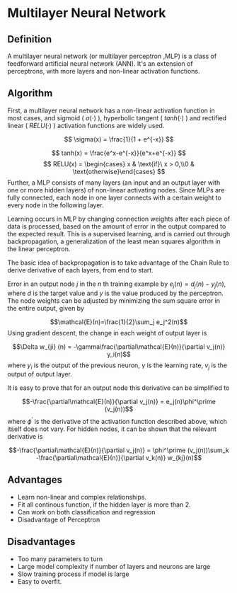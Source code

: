 # Multilayer Neural Network
## Definition
A multilayer neural network (or multilayer perceptron ,MLP) is a class of feedforward artificial neural network (ANN). 
It's an extension of perceptrons, with more layers and non-linear activation functions.
## Algorithm 
First, a multilayer neural network has a non-linear activation function in most cases, and sigmoid ( $\sigma(\cdot)$ ), hyperbolic tangent ( $tanh(\cdot)$ ) and rectified linear ( $RELU(\cdot)$ ) activation functions are widely used. 

$$ \sigma(x) = \frac{1}{1 + e^{-x}} $$

$$ tanh(x) = \frac{e^x-e^{-x}}{e^x+e^{-x}} $$$$ RELU(x) = \begin{cases} x & \text{if}\ x > 0,\\0 & \text{otherwise}\end{cases} $$
Further, a MLP consists of many layers (an input and an output layer with one or more hidden layers) of non-linear activating nodes. Since MLPs are fully connected, each node in one layer connects with a certain weight to every node in the following layer.

Learning occurs in MLP by changing connection weights after each piece of data is processed, based on the amount of error in the output compared to the expected result. This is a supervised learning, and is carried out through backpropagation, a generalization of the least mean squares algorithm in the linear perceptron.

The basic idea of backpropagation is to take advantage of the Chain Rule to derive derivative of each layers, from end to start.

Error in an output node $j$ in the $n$ th training example by $e_j(n)=d_j(n)-y_j(n)$, where $d$ is the target value and $y$ is the value produced by the perceptron. The node weights can be adjusted by minimizing the sum square error in the entire output, given by

$$\mathcal{E}(n)=\frac{1}{2}\sum_j e_j^2(n)$$
Using gradient descent, the change in each weight of output layer is

$$\Delta w_{ji} (n) = -\gamma\frac{\partial\mathcal{E}(n)}{\partial v_j(n)} y_i(n)$$
where $y_i$ is the output of the previous neuron, $\gamma$ is the learning rate, $v_j$ is the output of output layer.

It is easy to prove that for an output node this derivative can be simplified to

$$-\frac{\partial\mathcal{E}(n)}{\partial v_j(n)} = e_j(n)\phi^\prime (v_j(n))$$
where $\phi^\prime$ is the derivative of the activation function described above, which itself does not vary. For hidden nodes, it can be shown that the relevant derivative is

$$-\frac{\partial\mathcal{E}(n)}{\partial v_j(n)} = \phi^\prime (v_j(n))\sum_k -\frac{\partial\mathcal{E}(n)}{\partial v_k(n)} w_{kj}(n)$$

## Advantages

* Learn non-linear and complex relationships.
* Fit all continous function, if the hidden layer is more than 2.
* Can work on both classification and regression
* Disadvantage of Perceptron
## Disadvantages
* Too many parameters to turn
* Large model complexity if number of layers and neurons are large
* Slow training process if model is large
* Easy to overfit.
